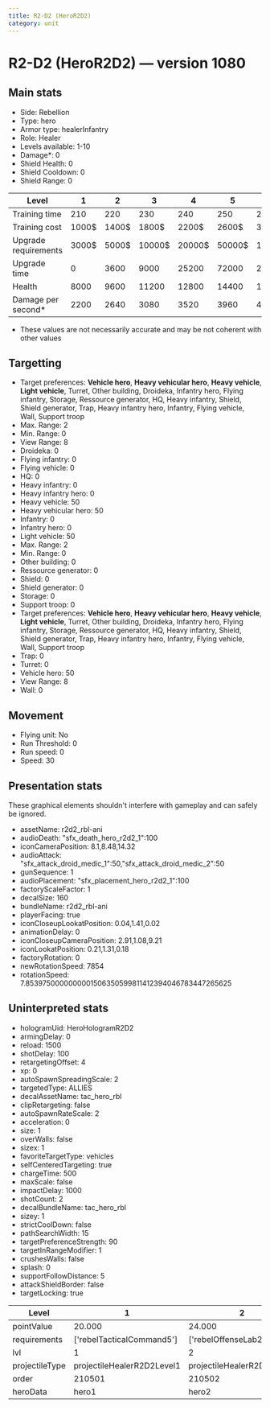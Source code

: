 ```yaml
---
title: R2-D2 (HeroR2D2)
category: unit
---
```


# R2-D2 (HeroR2D2) — version 1080

## Main stats

  * Side: Rebellion
  * Type: hero
  * Armor type: healerInfantry
  * Role: Healer
  * Levels available: 1-10
  * Damage*: 0
  * Shield Health: 0
  * Shield Cooldown: 0
  * Shield Range: 0

|Level               |1    |2    |3     |4     |5     |6      |7      |8      |9       |10      |
|--------------------|-----|-----|------|------|------|-------|-------|-------|--------|--------|
|Training time       |210  |220  |230   |240   |250   |260    |270    |560    |580     |600     |
|Training cost       |1000$|1400$|1800$ |2200$ |2600$ |3000$  |3400$  |4000$  |4200$   |4600$   |
|Upgrade requirements|3000$|5000$|10000$|20000$|50000$|135000$|225000$|450000$|1500000$|2500000$|
|Upgrade time        |0    |3600 |9000  |25200 |72000 |216000 |345600 |518400 |691200  |1036800 |
|Health              |8000 |9600 |11200 |12800 |14400 |16000  |17600  |19200  |20800   |24000   |
|Damage per second*  |2200 |2640 |3080  |3520  |3960  |4400   |4840   |5280   |5720    |6600    |

* These values are not necessarily accurate and may be not coherent with other values

## Targetting

  * Target preferences: **Vehicle hero**, **Heavy vehicular hero**, **Heavy vehicle**, **Light vehicle**, Turret, Other building, Droideka, Infantry hero, Flying infantry, Storage, Ressource generator, HQ, Heavy infantry, Shield, Shield generator, Trap, Heavy infantry hero, Infantry, Flying vehicle, Wall, Support troop
  * Max. Range: 2
  * Min. Range: 0
  * View Range: 8
  * Droideka: 0
  * Flying infantry: 0
  * Flying vehicle: 0
  * HQ: 0
  * Heavy infantry: 0
  * Heavy infantry hero: 0
  * Heavy vehicle: 50
  * Heavy vehicular hero: 50
  * Infantry: 0
  * Infantry hero: 0
  * Light vehicle: 50
  * Max. Range: 2
  * Min. Range: 0
  * Other building: 0
  * Ressource generator: 0
  * Shield: 0
  * Shield generator: 0
  * Storage: 0
  * Support troop: 0
  * Target preferences: **Vehicle hero**, **Heavy vehicular hero**, **Heavy vehicle**, **Light vehicle**, Turret, Other building, Droideka, Infantry hero, Flying infantry, Storage, Ressource generator, HQ, Heavy infantry, Shield, Shield generator, Trap, Heavy infantry hero, Infantry, Flying vehicle, Wall, Support troop
  * Trap: 0
  * Turret: 0
  * Vehicle hero: 50
  * View Range: 8
  * Wall: 0

## Movement

  * Flying unit: No
  * Run Threshold: 0
  * Run speed: 0
  * Speed: 30

## Presentation stats

These graphical elements shouldn't interfere with gameplay and can safely be ignored.

  * assetName: r2d2_rbl-ani
  * audioDeath: "sfx_death_hero_r2d2_1":100
  * iconCameraPosition: 8.1,8.48,14.32
  * audioAttack: "sfx_attack_droid_medic_1":50,"sfx_attack_droid_medic_2":50
  * gunSequence: 1
  * audioPlacement: "sfx_placement_hero_r2d2_1":100
  * factoryScaleFactor: 1
  * decalSize: 160
  * bundleName: r2d2_rbl-ani
  * playerFacing: true
  * iconCloseupLookatPosition: 0.04,1.41,0.02
  * animationDelay: 0
  * iconCloseupCameraPosition: 2.91,1.08,9.21
  * iconLookatPosition: 0.21,1.31,0.18
  * factoryRotation: 0
  * newRotationSpeed: 7854
  * rotationSpeed: 7.8539750000000001506350599811412394046783447265625

## Uninterpreted stats

  * hologramUid: HeroHologramR2D2
  * armingDelay: 0
  * reload: 1500
  * shotDelay: 100
  * retargetingOffset: 4
  * xp: 0
  * autoSpawnSpreadingScale: 2
  * targetedType: ALLIES
  * decalAssetName: tac_hero_rbl
  * clipRetargeting: false
  * autoSpawnRateScale: 2
  * acceleration: 0
  * size: 1
  * overWalls: false
  * sizex: 1
  * favoriteTargetType: vehicles
  * selfCenteredTargeting: true
  * chargeTime: 500
  * maxScale: false
  * impactDelay: 1000
  * shotCount: 2
  * decalBundleName: tac_hero_rbl
  * sizey: 1
  * strictCoolDown: false
  * pathSearchWidth: 15
  * targetPreferenceStrength: 90
  * targetInRangeModifier: 1
  * crushesWalls: false
  * splash: 0
  * supportFollowDistance: 5
  * attackShieldBorder: false
  * targetLocking: true

|Level         |1                         |2                         |3                         |4                         |5                         |6                         |7                         |8                         |9                         |10                         |
|--------------|--------------------------|--------------------------|--------------------------|--------------------------|--------------------------|--------------------------|--------------------------|--------------------------|--------------------------|---------------------------|
|pointValue    |20.000                    |24.000                    |28.000                    |32.000                    |36.000                    |40.000                    |44.000                    |48.000                    |52.000                    |60.000                     |
|requirements  |['rebelTacticalCommand5'] |['rebelOffenseLab2']      |['rebelOffenseLab3']      |['rebelOffenseLab4']      |['rebelOffenseLab5']      |['rebelOffenseLab6']      |['rebelOffenseLab7']      |['rebelOffenseLab8']      |['rebelOffenseLab9']      |['rebelOffenseLab10']      |
|lvl           |1                         |2                         |3                         |4                         |5                         |6                         |7                         |8                         |9                         |10                         |
|projectileType|projectileHealerR2D2Level1|projectileHealerR2D2Level2|projectileHealerR2D2Level3|projectileHealerR2D2Level4|projectileHealerR2D2Level5|projectileHealerR2D2Level6|projectileHealerR2D2Level7|projectileHealerR2D2Level8|projectileHealerR2D2Level9|projectileHealerR2D2Level10|
|order         |210501                    |210502                    |210503                    |210504                    |210505                    |210506                    |210507                    |210508                    |210509                    |210510                     |
|heroData      |hero1                     |hero2                     |hero3                     |hero4                     |hero5                     |hero6                     |hero7                     |hero8                     |hero9                     |hero10                     |

